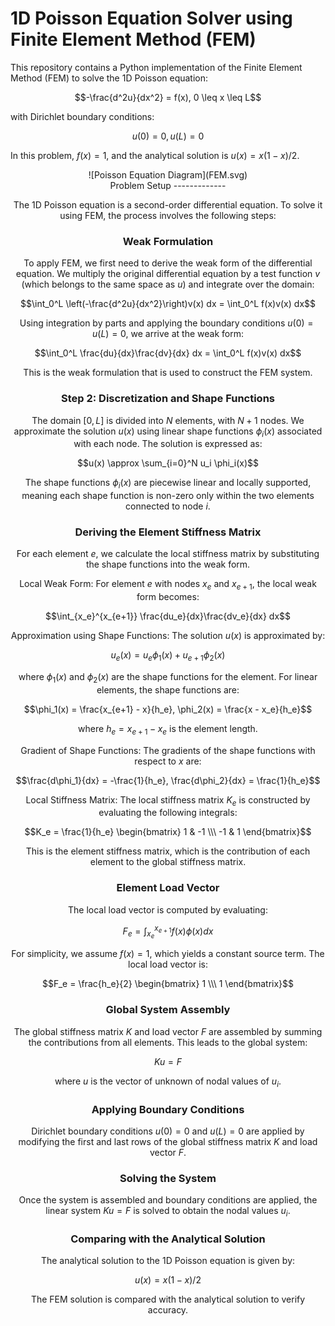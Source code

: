 1D Poisson Equation Solver using Finite Element Method (FEM)
============================================================

This repository contains a Python implementation of the Finite Element Method (FEM) to solve the 1D Poisson equation:

$$-\frac{d^2u}{dx^2} = f(x), 0 \leq x \leq L$$

with Dirichlet boundary conditions:

$$u(0) = 0, u(L) = 0$$

In this problem, $f(x) = 1$, and the analytical solution is $u(x) = x(1-x)/2$.
<center>
![Poisson Equation Diagram](FEM.svg)
<center>
Problem Setup
-------------

The 1D Poisson equation is a second-order differential equation. To solve it using FEM, the process involves the following steps:

### Weak Formulation

To apply FEM, we first need to derive the weak form of the differential equation. We multiply the original differential equation by a test function $v$ (which belongs to the same space as $u$) and integrate over the domain:

$$\int_0^L \left(-\frac{d^2u}{dx^2}\right)v(x) dx = \int_0^L f(x)v(x) dx$$

Using integration by parts and applying the boundary conditions $u(0) = u(L) = 0$, we arrive at the weak form:

$$\int_0^L \frac{du}{dx}\frac{dv}{dx} dx = \int_0^L f(x)v(x) dx$$

This is the weak formulation that is used to construct the FEM system.

### Step 2: Discretization and Shape Functions

The domain $[0, L]$ is divided into $N$ elements, with $N+1$ nodes. We approximate the solution $u(x)$ using linear shape functions $\phi_i(x)$ associated with each node. The solution is expressed as:

$$u(x) \approx \sum_{i=0}^N u_i \phi_i(x)$$

The shape functions $\phi_i(x)$ are piecewise linear and locally supported, meaning each shape function is non-zero only within the two elements connected to node $i$.

### Deriving the Element Stiffness Matrix

For each element $e$, we calculate the local stiffness matrix by substituting the shape functions into the weak form.

Local Weak Form: For element $e$ with nodes $x_e$ and $x_{e+1}$, the local weak form becomes:

$$\int_{x_e}^{x_{e+1}} \frac{du_e}{dx}\frac{dv_e}{dx} dx$$

Approximation using Shape Functions: The solution $u(x)$ is approximated by:

$$u_e(x) = u_e \phi_1(x) + u_{e+1} \phi_2(x)$$

where $\phi_1(x)$ and $\phi_2(x)$ are the shape functions for the element. For linear elements, the shape functions are:

$$\phi_1(x) = \frac{x_{e+1} - x}{h_e}, \phi_2(x) = \frac{x - x_e}{h_e}$$

where $h_e = x_{e+1} - x_e$ is the element length.

Gradient of Shape Functions: The gradients of the shape functions with respect to $x$ are:

$$\frac{d\phi_1}{dx} = -\frac{1}{h_e}, \frac{d\phi_2}{dx} = \frac{1}{h_e}$$

Local Stiffness Matrix: The local stiffness matrix $K_e$ is constructed by evaluating the following integrals:

$$K_e = \frac{1}{h_e} \begin{bmatrix} 1 & -1 \\\ -1 & 1 \end{bmatrix}$$

This is the element stiffness matrix, which is the contribution of each element to the global stiffness matrix.

### Element Load Vector

The local load vector is computed by evaluating:

$$F_e = \int_{x_e}^{x_{e+1}} f(x) \phi(x) dx$$

For simplicity, we assume $f(x) = 1$, which yields a constant source term. The local load vector is:

$$F_e = \frac{h_e}{2} \begin{bmatrix} 1 \\\ 1 \end{bmatrix}$$

### Global System Assembly

The global stiffness matrix $K$ and load vector $F$ are assembled by summing the contributions from all elements. This leads to the global system:

$$Ku = F$$

where $u$ is the vector of unknown of nodal values of $u_i$.
### Applying Boundary Conditions

Dirichlet boundary conditions $u(0) = 0$ and $u(L) = 0$ are applied by modifying the first and last rows of the global stiffness matrix $K$ and load vector $F$.

### Solving the System

Once the system is assembled and boundary conditions are applied, the linear system $Ku = F$ is solved to obtain the nodal values $u_i$.

### Comparing with the Analytical Solution

The analytical solution to the 1D Poisson equation is given by:

$$u(x) = x(1-x)/2$$

The FEM solution is compared with the analytical solution to verify accuracy.